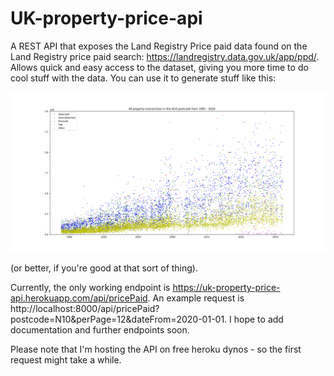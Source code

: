 # UK-property-price-api

A REST API that exposes the Land Registry Price paid data found on the Land Registry price paid search: https://landregistry.data.gov.uk/app/ppd/. Allows quick and easy access to the dataset, giving you more time to do cool stuff with the data. You can use it to generate stuff like this:

![Alt text](/misc/n10_transactions.png?raw=true "Optional Title")

(or better, if you're good at that sort of thing).

Currently, the only working endpoint is https://uk-property-price-api.herokuapp.com/api/pricePaid. An example request is http://localhost:8000/api/pricePaid?postcode=N10&perPage=12&dateFrom=2020-01-01. I hope to add documentation and further endpoints soon.

Please note that I'm hosting the API on free heroku dynos - so the first request might take a while.
